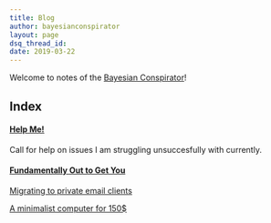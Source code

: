 ```yaml
---
title: Blog
author: bayesianconspirator
layout: page
dsq_thread_id:
date: 2019-03-22
---
```


Welcome to notes of the [Bayesian Conspirator]({{site.baseurl}}/about)! 

## Index

#### [Help Me!]({{site.baseurl}}/blog/help_me/)
Call for help on issues I am struggling unsuccesfully with currently. 

#### [Fundamentally Out to Get You]({{site.baseurl}}/blog/crypto/index.md) 

[Migrating to private email clients]({{site.baseurl}}/blog/crypto/)

[A minimalist computer for 150$]()
